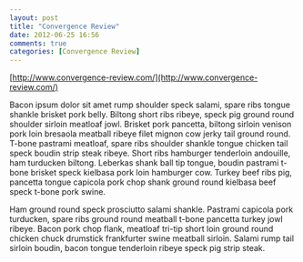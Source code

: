 ```yaml
---
layout: post
title: "Convergence Review"
date: 2012-06-25 16:56
comments: true
categories: [Convergence Review]
---
```


[http://www.convergence-review.com/](http://www.convergence-review.com/)

Bacon ipsum dolor sit amet rump shoulder speck salami, spare ribs tongue shankle brisket pork belly. Biltong short ribs ribeye, speck pig ground round shoulder sirloin meatloaf jowl. Brisket pork pancetta, biltong sirloin venison pork loin bresaola meatball ribeye filet mignon cow jerky tail ground round. T-bone pastrami meatloaf, spare ribs shoulder shankle tongue chicken tail speck boudin strip steak ribeye. Short ribs hamburger tenderloin andouille, ham turducken biltong. Leberkas shank ball tip tongue, boudin pastrami t-bone brisket speck kielbasa pork loin hamburger cow. Turkey beef ribs pig, pancetta tongue capicola pork chop shank ground round kielbasa beef speck t-bone pork swine.

Ham ground round speck prosciutto salami shankle. Pastrami capicola pork turducken, spare ribs ground round meatball t-bone pancetta turkey jowl ribeye. Bacon pork chop flank, meatloaf tri-tip short loin ground round chicken chuck drumstick frankfurter swine meatball sirloin. Salami rump tail sirloin boudin, bacon tongue tenderloin ribeye speck pig strip steak.

